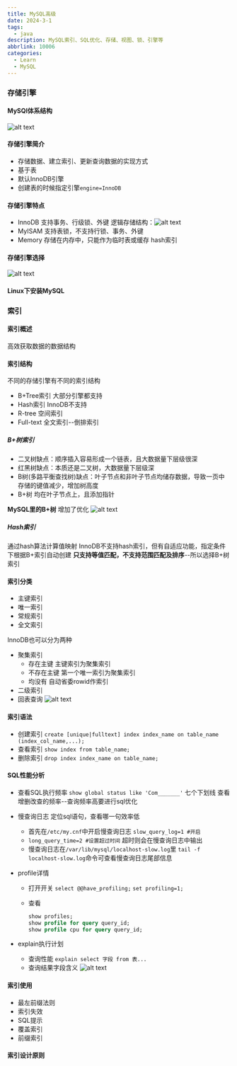 ```yaml
---
title: MySQL高级
date: 2024-3-1
tags:
  - java
description: MySQL索引、SQL优化、存储、视图、锁、引擎等
abbrlink: 10006
categories: 
  - Learn
  - MySQL
---
```


### 存储引擎

#### MySQl体系结构

![alt text](https://pic.imgdb.cn/item/65e201839f345e8d03418034.png)

#### 存储引擎简介

* 存储数据、建立索引、更新查询数据的实现方式
* 基于表
* 默认InnoDB引擎
* 创建表的时候指定引擎``engine=InnoDB``

#### 存储引擎特点

* InnoDB
  支持事务、行级锁、外键
  逻辑存储结构：![alt text](https://pic.imgdb.cn/item/65e2e23d9f345e8d03ffa8e3.png)
* MyISAM
  支持表锁，不支持行锁、事务、外键
* Memory
  存储在内存中，只能作为临时表或缓存
  hash索引

#### 存储引擎选择

![alt text](https://pic.imgdb.cn/item/65e2e2409f345e8d03ffb27f.png)

#### Linux下安装MySQL

### 索引

#### 索引概述

高效获取数据的数据结构

#### 索引结构

不同的存储引擎有不同的索引结构

* B+Tree索引 大部分引擎都支持
* Hash索引 InnoDB不支持
* R-tree 空间索引
* Full-text 全文索引--倒排索引

##### B+树索引

* 二叉树缺点：顺序插入容易形成一个链表，且大数据量下层级很深
* 红黑树缺点：本质还是二叉树，大数据量下层级深
* B树(多路平衡查找树)缺点：叶子节点和非叶子节点均储存数据，导致一页中存储的键值减少，增加树高度
* B+树 均在叶子节点上，且添加指针

**MySQL里的B+树**
增加了优化
![alt text](https://pic.imgdb.cn/item/65e2e2449f345e8d03ffbd0e.png)

##### Hash索引

通过hash算法计算值映射
InnoDB不支持hash索引，但有自适应功能，指定条件下根据B+索引自动创建
**只支持等值匹配，不支持范围匹配及排序**--所以选择B+树索引

#### 索引分类

* 主键索引
* 唯一索引
* 常规索引
* 全文索引

InnoDB也可以分为两种

* 聚集索引
  * 存在主键 主键索引为聚集索引
  * 不存在主键 第一个唯一索引为聚集索引
  * 均没有 自动省委rowid作索引
* 二级索引
* 回表查询
  ![alt text](https://pic.imgdb.cn/item/65e2e2499f345e8d03ffc98d.png)
  
#### 索引语法

* 创建索引
``create [unique|fulltext] index index_name on table_name (index_col_name,...);``
* 查看索引
``show index from table_name;``
* 删除索引
``drop index index_name on table_name;``

#### SQL性能分析

* 查看SQL执行频率
  ``show global status like 'Com_______'``
  七个下划线
  查看增删改查的频率--查询频率高要进行sql优化
* 慢查询日志
  定位sql语句，查看哪一句效率低
  * 首先在``/etc/my.cnf``中开启慢查询日志
  ``slow_query_log=1 #开启``
  * ``long_query_time=2 #设置超过时间``
  超时则会在慢查询日志中输出
  * 慢查询日志在``/var/lib/mysql/localhost-slow.log``里
  ``tail -f localhost-slow.log``命令可查看慢查询日志尾部信息
* profile详情
  * 打开开关
    ``select @@have_profiling;``
    ``set profiling=1;``
  * 查看
  
    ```sql
    show profiles;
    show profile for query query_id;
    show profile cpu for query query_id;
    ```

* explain执行计划
  * 查询性能
  ``explain select 字段 from 表...``
  * 查询结果字段含义
  ![alt text](https://pic.imgdb.cn/item/65e2e24c9f345e8d03ffd43c.png)

#### 索引使用

* 最左前缀法则
* 索引失效
* SQL提示
* 覆盖索引
* 前缀索引

#### 索引设计原则